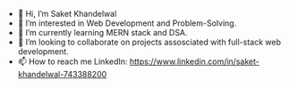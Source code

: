 - 👋 Hi, I’m Saket Khandelwal
- 👀 I’m interested in Web Development and Problem-Solving.
- 🌱 I’m currently learning MERN stack and DSA.
- 💞️ I’m looking to collaborate on projects assosciated with full-stack web development.
- 📫 How to reach me LinkedIn: https://www.linkedin.com/in/saket-khandelwal-743388200

<!---
Saket121/Saket121 is a ✨ special ✨ repository because its `README.md` (this file) appears on your GitHub profile.
You can click the Preview link to take a look at your changes.
--->
